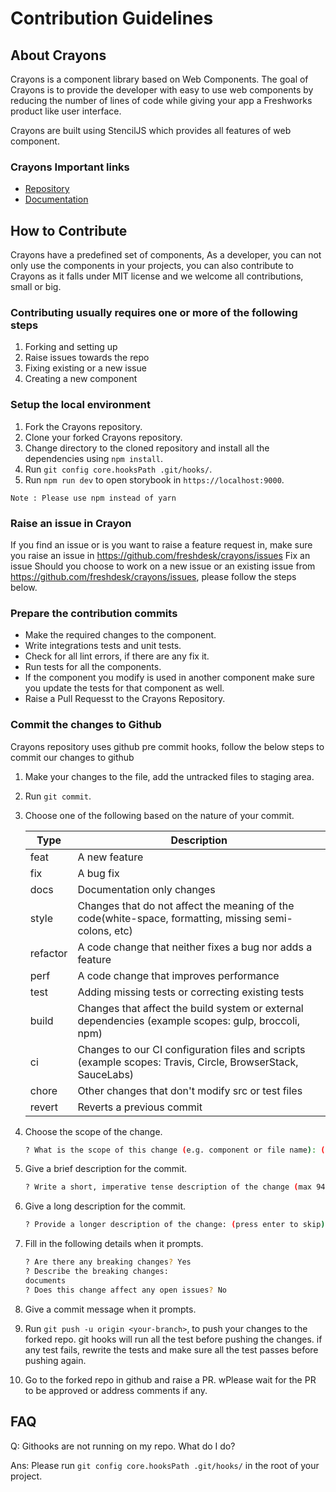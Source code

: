 # Contribution Guidelines

## About Crayons

Crayons is a component library based on Web Components. The goal of Crayons is to provide the developer with easy to use web components by reducing the number of lines of code while giving your app a Freshworks product like user interface.

Crayons are built using StencilJS which provides all features of web component.

### Crayons Important links

- [Repository](https://github.com/freshdesk/crayons)
- [Documentation](https://crayons.freshworks.com)

## How to Contribute

Crayons have a predefined set of components, As a developer, you can not only use the components in your projects, you can also contribute to Crayons as it falls under MIT license and we welcome all contributions, small or big.

### Contributing usually requires one or more of the following steps

1. Forking and setting up
2. Raise issues towards the repo
3. Fixing existing or a new issue
4. Creating a new component

### Setup the local environment

1. Fork the Crayons repository.
2. Clone your forked Crayons repository.
3. Change directory to the cloned repository and install all the dependencies using `npm install`.
4. Run `git config core.hooksPath .git/hooks/`.
5. Run `npm run dev` to open storybook in `https://localhost:9000`.

`
Note : Please use npm instead of yarn
`

### Raise an issue in Crayon

If you find an issue or is you want to raise a feature request in, make sure you raise an issue in <https://github.com/freshdesk/crayons/issues>
Fix an issue
Should you choose to work on a new issue or an existing issue from <https://github.com/freshdesk/crayons/issues>, please follow the steps below.

### Prepare the contribution commits

- Make the required changes to the component.
- Write integrations tests and unit tests.
- Check for all lint errors, if there are any fix it.
- Run tests for all the components.
- If the component you modify is used in another component make sure you update the tests for that component as well.
- Raise a Pull Requesst to the Crayons Repository.

### Commit the changes to Github

Crayons repository uses github pre commit hooks, follow the below steps to commit our changes to github

1. Make your changes to the file, add the untracked files to staging area.

2. Run `git commit`.

3. Choose one of the following based on the nature of your commit.

    | Type      |   Description |
    |-------    |--------------|
    |  feat     |   A new feature |
    |  fix      |   A bug fix |
    |  docs     |   Documentation only changes |
    |  style    |   Changes that do not affect the meaning of the code(white-space, formatting, missing      semi-colons, etc) |
    |  refactor |   A code change that neither fixes a bug nor adds a feature |
    |  perf     |   A code change that improves performance |
    |  test     |   Adding missing tests or correcting existing tests |
    |  build    |   Changes that affect the build system or external dependencies (example scopes: gulp, broccoli, npm) |
    |  ci       |   Changes to our CI configuration files and scripts (example scopes: Travis, Circle, BrowserStack, SauceLabs) |
    |  chore    |   Other changes that don't modify src or test files |
    |  revert   |   Reverts a previous commit |

4. Choose the scope of the change.

    ```bash
    ? What is the scope of this change (e.g. component or file name): (press enter to skip)
    ```

5. Give a brief description for the commit.

    ```bash
    ? Write a short, imperative tense description of the change (max 94 chars):
    ```

6. Give a long description for the commit.

    ```bash
    ? Provide a longer description of the change: (press enter to skip)
    ```

7. Fill in the following details when it prompts.

    ```bash
    ? Are there any breaking changes? Yes
    ? Describe the breaking changes:
    documents
    ? Does this change affect any open issues? No
    ```

8. Give a commit message when it prompts.

9. Run `git push -u origin <your-branch>`, to push your changes to the forked repo. git hooks will run all the test before pushing the changes. if any test fails, rewrite the tests and make sure all the test passes before pushing again.

10. Go to the forked repo in github and raise a PR. wPlease wait for the PR to be approved or address comments if any.

## FAQ

Q: Githooks are not running on my repo. What do I do?

Ans: Please run `git config core.hooksPath .git/hooks/` in the root of your project.
